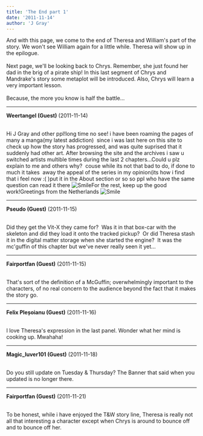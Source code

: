 ```yaml
---
title: 'The End part 1'
date: '2011-11-14'
author: 'J Gray'
---
```


And with this page, we come to the end of Theresa and William's part of the story. We won't see William again for a little while. Theresa will show up in the epilogue.<br><br>Next page, we'll be looking back to Chrys. Remember, she just found her dad in the brig of a pirate ship! In this last segment of Chrys and Mandrake's story some metaplot will be introduced. Also, Chrys will learn a very important lesson.<br><br>Because, the more you know is half the battle...<br>

---
**Weertangel (Guest)** (2011-11-14)

<br>Hi J Gray and other ppl!long time no see! i have been roaming the pages of many a manga(my latest addiction)&nbsp; since i was last here on this site to check up how the story has progressed, and was quite suprised that it suddenly had other art. After browsing the site and the archives i saw u switched artists multible times during the last 2 chapters...Could u plz explain to me&nbsp;and others why?&nbsp; couse while its not that bad to do, if done to much it takes&nbsp; away the appeal of the series in my opinion(its how i find&nbsp; that i feel now :( )put it in the About section or so so ppl who have the same question can read it there <img src="/smilies/smile.gif" alt="Smile" border="0">For the rest, keep up the good work!Greetings from the Netherlands <img src="/smilies/smile.gif" alt="Smile" border="0">

---
**Pseudo (Guest)** (2011-11-15)

<br> Did they get the Vit-X they came for?&nbsp; Was it in that box-car with the skeleton and did they load it onto the tracked pickup?&nbsp; Or did Theresa stash it in the digital matter storage when she started the engine?&nbsp; It was the mc'guffin of this chapter but we've never really seen it yet...<br>

---
**Fairportfan (Guest)** (2011-11-15)

<br> That's sort of the definition of a McGuffin; overwhelmingly important to the characters, of no real concern to the audience beyond the fact that it makes the story go.

---
**Felix Pleșoianu (Guest)** (2011-11-16)

<br> I love Theresa's expression in the last panel. Wonder what her mind is cooking up. Mwahaha!

---
**Magic_luver101 (Guest)** (2011-11-18)

<br> Do you still update on Tuesday &amp; Thursday? The Banner that said when you updated is no longer there.&nbsp;

---
**Fairportfan (Guest)** (2011-11-21)

<br> To be honest, while i have enjoyed the T&amp;W story line, Theresa is really not all that interesting a character except when Chrys is around to bounce off and to bounce off her.

